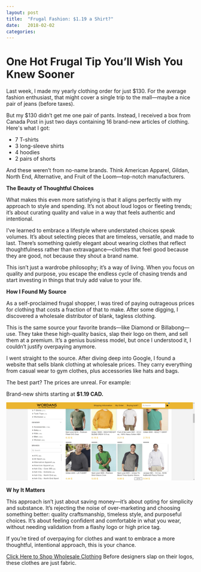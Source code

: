 ```yaml
---
layout: post
title:  "Frugal Fashion: $1.19 a Shirt?"
date:   2018-02-02
categories: 
---
```


# **One Hot Frugal Tip You’ll Wish You Knew Sooner**

Last week, I made my yearly clothing order for just $130. For the average fashion enthusiast, that might cover a single trip to the mall—maybe a nice pair of jeans (before taxes).

But my $130 didn’t get me one pair of pants. Instead, I received a box from Canada Post in just two days containing 16 brand-new articles of clothing. Here's what I got:

- 7 T-shirts  
- 3 long-sleeve shirts  
- 4 hoodies  
- 2 pairs of shorts  

And these weren’t from no-name brands. Think American Apparel, Gildan, North End, Alternative, and Fruit of the Loom—top-notch manufacturers.

**The Beauty of Thoughtful Choices**  

What makes this even more satisfying is that it aligns perfectly with my approach to style and spending. It’s not about loud logos or fleeting trends; it’s about curating quality and value in a way that feels authentic and intentional.

I’ve learned to embrace a lifestyle where understated choices speak volumes. It’s about selecting pieces that are timeless, versatile, and made to last. There’s something quietly elegant about wearing clothes that reflect thoughtfulness rather than extravagance—clothes that feel good because they are good, not because they shout a brand name.

This isn’t just a wardrobe philosophy; it’s a way of living. When you focus on quality and purpose, you escape the endless cycle of chasing trends and start investing in things that truly add value to your life.

**How I Found My Source**  

As a self-proclaimed frugal shopper, I was tired of paying outrageous prices for clothing that costs a fraction of that to make. After some digging, I discovered a wholesale distributor of blank, tagless clothing.

This is the same source your favorite brands—like Diamond or Billabong—use. They take these high-quality basics, slap their logo on them, and sell them at a premium. It’s a genius business model, but once I understood it, I couldn’t justify overpaying anymore.

I went straight to the source. After diving deep into Google, I found a website that sells blank clothing at wholesale prices. They carry everything from casual wear to gym clothes, plus accessories like hats and bags.

The best part? The prices are unreal. For example:

Brand-new shirts starting at **$1.19 CAD.**

![Alt text](/assets/images/wordans.jpeg)

**W hy It Matters**  

This approach isn’t just about saving money—it’s about opting for simplicity and substance. It’s rejecting the noise of over-marketing and choosing something better: quality craftsmanship, timeless style, and purposeful choices. It’s about feeling confident and comfortable in what you wear, without needing validation from a flashy logo or high price tag.

If you’re tired of overpaying for clothes and want to embrace a more thoughtful, intentional approach, this is your chance.

[Click Here to Shop Wholesale Clothing](https://www.wordans.ca/?utm_source=spencer-riche.beehiiv.com&utm_medium=referral&utm_campaign=frugal-fashion-1-19-a-shirt) Before designers slap on their logos, these clothes are just fabric.
